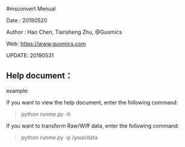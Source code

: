 #msconvert Menual

   
Date : 20190520 

Author : Hao Chen, Tiansheng Zhu, @Guomics 

Web: https://www.guomics.com 

UPDATE: 20190531

   

## Help document：

example:

If you want to view the help document, enter the following command:
>python runme.py -h

If you want to transform Raw/Wiff data, enter the following command:
>python runme.py -p /your/data
